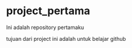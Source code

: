 # project_pertama
Ini adalah repository pertamaku

tujuan dari project ini adalah untuk belajar github
